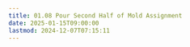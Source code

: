 ```yaml
---
title: 01.08 Pour Second Half of Mold Assignment
date: 2025-01-15T09:00:00
lastmod: 2024-12-07T07:15:11
---
```

